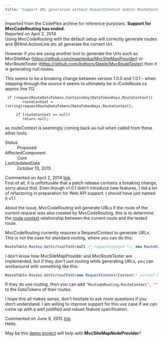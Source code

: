 ```yaml
---
title: "Support URL generation without RequestContext and/or RouteContext #1157"
---
```

<div class="note">
   Imported from the CodePlex archive for reference purposes. <b>Support for MvcCodeRouting has ended.</b></div>
<div class="issue-report">
   <div class="issue-header">Reported on 
      <time datetime="2014-04-02T14:58:20.633-07:00" title="2014-04-02T14:58:20.633-07:00">April 2, 2014</time>
   </div>
   <div class="issue-message" markdown="1">Using MvcCodeRouting with the default setup will correctly generate routes and @Html.ActionLink etc all generate the correct Url.

However if you are using another tool to generate the Urls such as MvcSiteMap (https://github.com/maartenba/MvcSiteMapProvider) or MvcRouteTester (https://github.com/AnthonySteele/MvcRouteTester) then it is generating null routes.

This seems to be a breaking change between version 1.0.0 and 1.0.1 - when stepping through the source it seems to ultimately be in ICodeRoute.cs approx line 112

     if (requestRouteDataTokens.ContainsKey(DataTokenKeys.RouteContext))
            routeContext = (string)requestRouteDataTokens[DataTokenKeys.RouteContext];

         if (routeContext == null)
            return null;

as routeContext is seemingly coming back as null when called from these other tools.


      
   </div>
   <div class="issue-footer">
      <dl>
         <dt>Status</dt>
         <dd>Proposed</dd>
         <dt>AffectedComponent</dt>
         <dd>Core</dd>
         <dt>LastUpdatedDate</dt>
         <dd>
            <time datetime="2015-10-13T04:52:20.72-07:00" title="2015-10-13T04:52:20.72-07:00">October 13, 2015</time>
         </dd>
      </dl>
   </div>
</div>
<div id="post140367" class="issue-comment">
   <div class="issue-header">Commented on 
      <time datetime="2014-04-02T17:50:52.043-07:00" title="2014-04-02T17:50:52.043-07:00">April 2, 2014</time> <a href="#post140367" class="post-link">link</a></div>
   <div class="issue-message" markdown="1">First of all, it is unfortunate that a patch release contains a breaking change, sorry about that. Even though v1.0.1 didn't introduce new features, I did a lot of refactoring in preparation for Web API support. I should have just named it v1.1

About the issue, MvcCodeRouting will generate URLs if the route of the current request was also created by MvcCodeRouting, this is to determine the [route context](https://github.com/maxtoroq/MvcCodeRouting/blob/master/docs/Links-and-Controller-Reference-Syntax.md) relationship between the current route and the tested route.

MvcCodeRouting currently requires a RequestContext to generate URLs. This is not the case for standard routing, where you can do this:

```C#
RouteTable.Routes.GetVirtualPath(null /* requestContext */, new RouteValueDictionary(new { controller = "Home", action = "Index" })).VirtualPath
```

I don't know how MvcSiteMapProvider and MvcRouteTester are implemented, but if they don't use routing while generating URLs, you can workaround with something like this:

```C#
RouteTable.Routes.GetVirtualPath(new RequestContext(Context/* current HttpContext */, new RouteData { DataTokens = { { "MvcCodeRouting.RouteContext", "" } } }), new RouteValueDictionary(new { controller = "Home", action = "Index" })).VirtualPath
```

If they do use routing, then you can add `"MvcCodeRouting.RouteContext", ""` to the DataTokens of their routes.

I hope this all makes sense, don't hesitate to ask more questions if you don't understand. I am willing to improve support for this use case if we can come up with a well justified and robust feature specification.

      
   </div>
</div>
<div id="post185454" class="issue-comment">
   <div class="issue-header">Commented on 
      <time datetime="2015-06-09T16:21:59.62-07:00" title="2015-06-09T16:21:59.62-07:00">June 9, 2015</time> <a href="#post185454" class="post-link">link</a></div>
   <div class="issue-message" markdown="1">Hello.

May be this [demo project](https://github.com/lvv83/MvcSiteMapNodeProvider_MvcCodeRouting) will help with __MvcSiteMapNodeProvider__?
      
   </div>
</div>